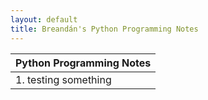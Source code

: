 ```yaml
---
layout: default
title: Breandán's Python Programming Notes
---
```


|Python Programming Notes|
|---|
|1. testing something|
